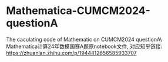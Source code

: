 # Mathematica-CUMCM2024-questionA
The caculating code of Mathematic on CUMCM2024 questionA\\
Mathematica计算24年数模国赛A题原notebook文件, 对应知乎链接:
https://zhuanlan.zhihu.com/p/1944412656585933707
